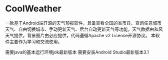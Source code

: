 CoolWeather
===========
一款基于Android端开源的天气预报软件，具备查看全国的省市县、查询任意城市天气、自由切换城市、手动更新天气、后台自动更新天气等功能。天气数据由和风天气提供，背景图片由必应提供，代码遵循Apache v2 License开源协议。
本软件主要作为学习和交流使用。


需要java的基本运行环境jdk最新版本
需要安装Android Studio最新版本3.1
